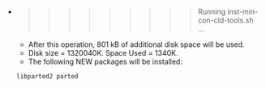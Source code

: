 * >>>>>>>>> Running inst-min-con-cld-tools.sh ...
  * After this operation, 801 kB of additional disk space will be used.
  * Disk size = 1320040K. Space Used = 1340K.
  * The following NEW packages will be installed:
  ```bash
  libparted2 parted
  ```
